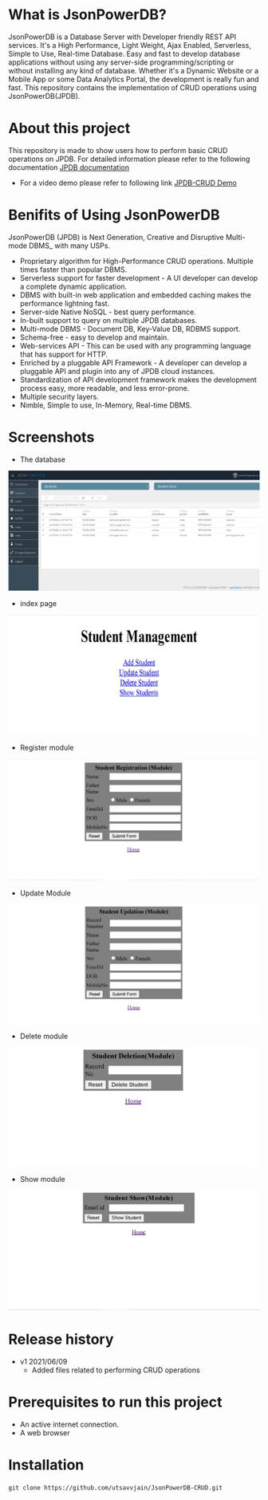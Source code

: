 # What is JsonPowerDB?
JsonPowerDB is a Database Server with Developer friendly REST API services. It's a High Performance, Light Weight, Ajax Enabled, Serverless, Simple to Use, Real-time Database.
Easy and fast to develop database applications without using any server-side programming/scripting or without installing any kind of database.
Whether it's a Dynamic Website or a Mobile App or some Data Analytics Portal, the development is really fun and fast.
This repository contains the implementation of CRUD operations using JsonPowerDB(JPDB).

# About this project
This repository is made to show users how to perform basic CRUD operations on JPDB. For detailed information please refer to the following documentation [JPDB documentation](http://login2explore.com/jpdb/docs.html)
* For a video demo please refer to following link [JPDB-CRUD Demo](https://github.com/utsavvjain/JsonPowerDB-CRUD/raw/main/JPDB-DEMO.mp4)

# Benifits of Using JsonPowerDB
JsonPowerDB (JPDB) is Next Generation, Creative and Disruptive Multi-mode DBMS_ with many USPs.
* Proprietary algorithm for High-Performance CRUD operations. Multiple times faster than popular DBMS.
* Serverless support for faster development - A UI developer can develop a complete dynamic application.
* DBMS with built-in web application and embedded caching makes the performance lightning fast.
* Server-side Native NoSQL - best query performance.
* In-built support to query on multiple JPDB databases.
* Multi-mode DBMS - Document DB, Key-Value DB, RDBMS support.
* Schema-free - easy to develop and maintain.
* Web-services API - This can be used with any programming language that has support for HTTP.
* Enriched by a pluggable API Framework - A developer can develop a pluggable API and plugin into any of JPDB cloud instances.
* Standardization of API development framework makes the development process easy, more readable, and less error-prone.
* Multiple security layers.
* Nimble, Simple to use, In-Memory, Real-time DBMS.

# Screenshots

* The database

![database](https://github.com/utsavvjain/JsonPowerDB-CRUD/blob/main/Images/db_img.jpg?raw=true)

* index page 

![index](https://github.com/utsavvjain/JsonPowerDB-CRUD/blob/main/Images/index.jpg)

* Register module

![reigister](https://github.com/utsavvjain/JsonPowerDB-CRUD/blob/main/Images/register.jpg)

* Update Module

![Update](https://github.com/utsavvjain/JsonPowerDB-CRUD/blob/main/Images/update.jpg)

* Delete module

![delete](https://github.com/utsavvjain/JsonPowerDB-CRUD/blob/main/Images/delete.jpg)

* Show module

![show](https://github.com/utsavvjain/JsonPowerDB-CRUD/raw/main/Images/show.jpg)

# Release history
* v1 2021/06/09 
  * Added files related to performing CRUD operations

# Prerequisites to run this project
* An active internet connection.
* A web browser

# Installation
`git clone https://github.com/utsavvjain/JsonPowerDB-CRUD.git`  


